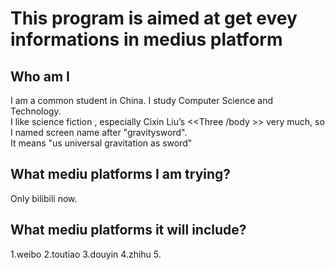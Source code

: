 This program is aimed at get evey informations in medius platform
===
Who am I
---
I am a common student in China. I study Computer Science and Technology.<br>
I like science fiction , especially Cixin Liu’s  <<Three /body >> very much, so I named screen name after "gravitysword".<br>
It means "us universal gravitation as sword"

## What mediu platforms I am trying?
Only bilibili now.


## What mediu platforms it will include?
1.weibo 2.toutiao 3.douyin 4.zhihu 5.


